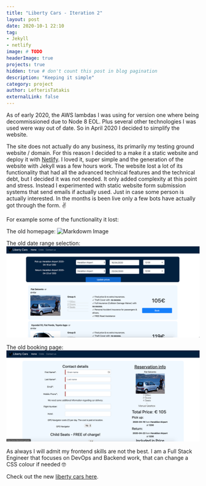 ```yaml
---
title: "Liberty Cars - Iteration 2"
layout: post
date: 2020-10-1 22:10
tag: 
- Jekyll
- netlify
image: # TODO
headerImage: true
projects: true
hidden: true # don't count this post in blog pagination
description: "Keeping it simple"
category: project
author: LefterisTatakis
externalLink: false
---
```



As of early 2020, the AWS lambdas I was using for version one where being decommissioned due to Node 8 EOL.  Plus several other technologies I was used were way out of date. So in April 2020 I decided to simplify the website.

The site does not actually do any business, its primarily my testing ground website / domain. 
For this reason I decided to a make it a static website and deploy it with [Netlify](https://netlify.com).
I loved it, super simple and the generation of the website with Jekyll was a few hours work. The website lost a lot of its functionality that had all the advanced technical features and the technical debt, but I decided it was not needed. It only added complexity at this point and stress. 
Instead I experimented with static website form submission systems that send emails if actually used. Just in case some person is actually interested. In the months is been live only a few bots have actually got through the form. ✌️


For example some of the functionality it lost:

The old homepage:
![Markdowm Image][1]

The old date range selection:
![Markdowm Image][2]

The old booking page:
![Markdowm Image][3]

As always I will admit my frontend skills are not the best. I am a Full Stack Engineer that focuses on DevOps and Backend work, that can change a CSS colour if needed 🤓

Check out the new [liberty cars here](https://www.libertycars.gr).

[1]: /assets/images/libertycars/home.png
[2]: /assets/images/libertycars/select.png
[3]: /assets/images/libertycars/book.png
